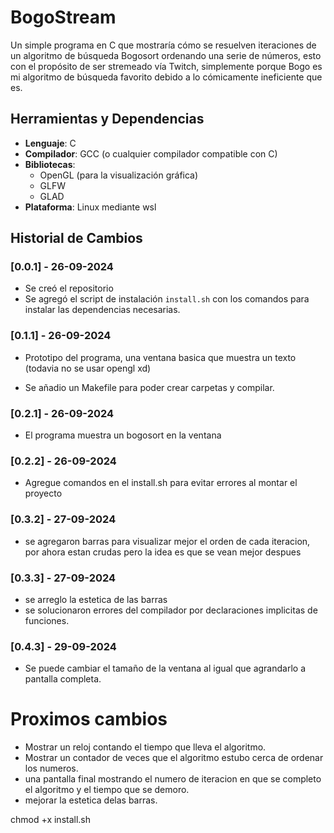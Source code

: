 # BogoStream

Un simple programa en C que mostraría cómo se resuelven iteraciones de un algoritmo de búsqueda Bogosort ordenando una serie de números, esto con el propósito de ser stremeado vía Twitch, simplemente porque Bogo es mi algoritmo de búsqueda favorito debido a lo cómicamente ineficiente que es.

## Herramientas y Dependencias
- **Lenguaje**: C
- **Compilador**: GCC (o cualquier compilador compatible con C)
- **Bibliotecas**:
  - OpenGL (para la visualización gráfica)
  - GLFW 
  - GLAD 
- **Plataforma**: Linux mediante wsl


## Historial de Cambios

### [0.0.1] - 26-09-2024
- Se creó el repositorio
- Se agregó el script de instalación `install.sh` con los comandos para instalar las dependencias necesarias.


### [0.1.1] - 26-09-2024

- Prototipo del programa, una ventana basica que muestra un texto (todavia no se usar opengl xd) 

- Se añadio un Makefile para poder crear carpetas y compilar.


### [0.2.1] - 26-09-2024

- El programa muestra un bogosort en la ventana

### [0.2.2] - 26-09-2024

- Agregue comandos en el install.sh para evitar errores al montar el proyecto

### [0.3.2] - 27-09-2024

- se agregaron barras para visualizar mejor el orden de cada iteracion, por ahora estan crudas pero la idea es que se vean mejor despues

### [0.3.3] - 27-09-2024

- se arreglo la estetica de las barras
- se solucionaron errores del compilador por declaraciones implicitas de funciones.

### [0.4.3] - 29-09-2024

- Se puede cambiar el tamaño de la ventana al igual que agrandarlo a pantalla completa.

# Proximos cambios

- Mostrar un reloj contando el tiempo que lleva el algoritmo.
- Mostrar un contador de veces que el algoritmo estubo cerca de ordenar los numeros.
- una pantalla final mostrando el numero de iteracion en que se completo el algoritmo y el tiempo que se demoro.
- mejorar la estetica delas barras. <listo>
  




chmod +x install.sh

